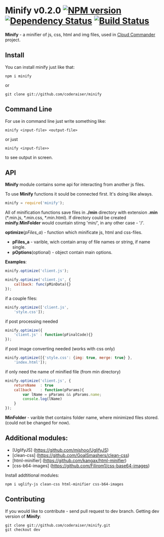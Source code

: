 Minify v0.2.0 [![NPM version][NPMIMGURL]][NPMURL] [![Dependency Status][DependencyStatusIMGURL]][DependencyStatusURL] [![Build Status][BuildStatusIMGURL]][BuildStatusURL]
===============
[NPMIMGURL]:                https://badge.fury.io/js/cloudcmd.png
[BuildStatusIMGURL]:        https://secure.travis-ci.org/coderaiser/cloudcmd.png?branch=dev
[BuildStatusIMGURL]:        https://secure.travis-ci.org/coderaiser/minify.png?branch=dev
[DependencyStatusIMGURL]:   https://gemnasium.com/coderaiser/minify.png
[NPMURL]:                   http://badge.fury.io/js/cloudcmd
[BuildStatusURL]:           http://travis-ci.org/coderaiser/minify  "Build Status"
[DependencyStatusURL]:      https://gemnasium.com/coderaiser/minify "Dependency Status"
**Minify** - a minifier of js, css, html and img files,
used in [Cloud Commander](http://coderaiser.github.com/cloudcmd "Cloud Commander")
project.

Install
---------------
You can install minify just like that:

    npm i minify
or
    
    git clone git://github.com/coderaiser/minify

Command Line
---------------
For use in command line just write something like:
```
minify <input-file> <output-file>
```
or just 
```
minify <input-file>>
```
to see output in screen.

API
---------------
**Minify** module contains some api for interacting from another js files.

To use **Minify** functions it sould be connected first. It's doing like always.
```js
minify = require('minify');
```
All of minification functions save files in **./min** directory with
extension **.min** (*.min.js, *.min.css, *.min.html).
If directory could be created **minify.MinFolder** would countain stirng 'min/',
in any other case - '/'.

**optimize**(*pFiles_a*) - function which minificate js, html and
css-files.
 - **pFiles_a**                     - varible, wich contain array of file
names or string, if name single.
 - **pOptions**(optional)           - object contain main options.

**Examples**:

```js
minify.optimize('client.js');
```

```js
minify.optimize('client.js', {
    callback: func(pMinData){}
});
```

if a couple files:
```js
minify.optimize(['client.js',
    'style.css']);
```

if post processing needed 
```js
minify.optimize({
    'client.js' : function(pFinalCode){}
});
```

if post image converting needed (works with css only)
```js
minify.optimize([{'style.css': {img: true, merge: true} },
    'index.html']);
```    

if only need the name of minified file (from min directory)
```js
minify.optimize('client.js', {
    returnName  : true
    callback    : function(pParams){
        var lName = pParams && pParams.name;
        console.log(lName)
    }
});
```

**MinFolder** - varible thet contains folder name, where minimized files stored.
                (could not be changed for now).
                
Additional modules:
---------------
- [UglifyJS] (https://github.com/mishoo/UglifyJS)
- [clean-css] (https://github.com/GoalSmashers/clean-css)
- [html-minifier] (https://github.com/kangax/html-minifier)
- [css-b64-images] (https://github.com/Filirom1/css-base64-images)

Install addtitional modules:

    npm i uglify-js clean-css html-minifier css-b64-images

Contributing
---------------
If you would like to contribute - send pull request to dev branch.
Getting dev version of **Minify**:

    git clone git://github.com/coderaiser/minify.git
    git checkout dev
